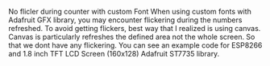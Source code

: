 No flicler during counter with custom Font
When using custom fonts with Adafruit GFX library, you may encounter flickering during the numbers refreshed. To avoid getting flickers, best way that I realized is using canvas. Canvas is particularly refreshes the defined area not the whole screen. So that we dont have any flickering. You can see an example code for ESP8266 and 1.8 inch TFT LCD Screen (160x128) Adafruit ST7735 library.
